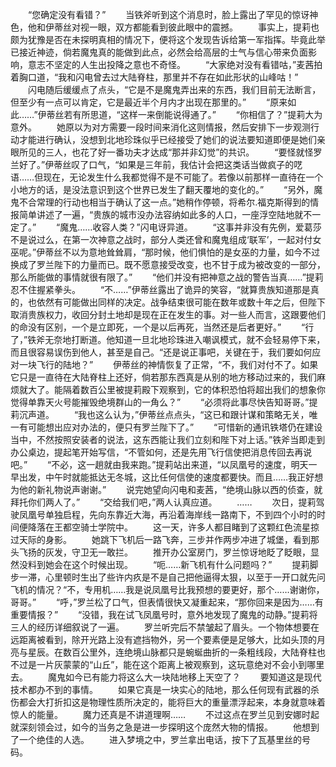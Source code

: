 　　“您确定没有看错？”
　　当铁斧听到这个消息时，脸上露出了罕见的惊讶神色，他和伊蒂丝对视一眼，双方都能看到彼此眼中的震撼。
　　事实上，提莉也颇为犹豫是否在未探明真相的情况下，便将这个发现告诉给第一军指挥。毕竟此举已接近神迹，倘若魔鬼真的能做到此点，必然会给高层的士气与信心带来负面影响，意志不坚定的人生出投降之意也不奇怪。
　　“大家绝对没有看错咕，”麦茜拍着胸口道，“我和闪电曾去过大陆脊柱，那里并不存在如此形状的山峰咕！”
　　闪电随后缓缓点了点头，“它是不是魔鬼弄出来的东西，我们目前无法断言，但至少有一点可以肯定，它是最近半个月内才出现在那里的。”
　　“原来如此……”伊蒂丝若有所思道，“这样一来倒能说得通了。”
　　“你相信了？”提莉大为意外。
　　她原以为对方需要一段时间来消化这则情报，然后安排下一步观测行动才能进行确认，没想到北地珍珠似乎已经接受了她们的说法要知道即便是她们亲眼所见的三人，也花了好一番功夫才达成“那并非幻觉”的共识。
　　“要怪就怪罗兰好了。”伊蒂丝叹了口气，“如果是三年前，我估计会把这类话当做疯子的呓语……但现在，无论发生什么我都觉得不是不可能了。若像以前那样一直待在一个小地方的话，是没法意识到这个世界已发生了翻天覆地的变化的。”
　　“另外，魔鬼不合常理的行动也相当于确认了这一点。”她稍作停顿，将希尔.福克斯得到的情报简单讲述了一遍，“贵族的城市没办法容纳如此多的人口，一座浮空陆地就不一定了。”
　　“魔鬼……收容人类？”闪电讶异道。
　　“这事并非没有先例，爱葛莎不是说过么，在第一次神意之战时，部分人类还曾和魔鬼组成‘联军’，一起对付女巫呢。”伊蒂丝不以为意地耸耸肩，“那时候，他们惧怕的是女巫的力量，如今不过换成了罗兰陛下的力量而已。既不愿意接受改变，也不甘于成为被改变的一部分，那么所能做的事情就很有限了。”
　　“他们并没有把神意之战的警告当真……”提莉忍不住握紧拳头。
　　“不……”伊蒂丝露出了诡异的笑容，“就算贵族知道那是真的，也依然有可能做出同样的决定。战争结束很可能在数年或数十年之后，但陛下取消贵族权力，收回分封土地却是现在正在发生的事。对一些人而言，这跟要他们的命没有区别，一个是立即死，一个是以后再死，当然还是后者更好。”
　　“行了，”铁斧无奈地打断道。他知道一旦北地珍珠进入嘲讽模式，就不会轻易停下来，而且很容易误伤到他人，甚至是自己。“还是说正事吧，关键在于，我们要如何应对一块飞行的陆地？”
　　伊蒂丝的神情恢复了正常，“不，我们对付不了。如果它只是一直待在大陆脊柱上还好，倘若那东西真是从别的地方移动过来的，我们麻烦就大了。能隔着数百公里被提莉殿下观察到，它的体积恐怕将超出我们的想象你觉得单靠天火号能摧毁绝境群山的一角么？”
　　“必须将此事尽快告知哥哥。”提莉沉声道。
　　“我也这么认为，”伊蒂丝点点头，“这已和跟计谋和策略无关，唯一有可能想出应对办法的，便只有罗兰陛下了。”
　　“可惜新的通讯铁塔仍在建设当中，不然按照安装者的说法，这东西能让我们立刻和陛下对上话。”铁斧当即走到办公桌边，提起笔开始写信，“不管如何，还是先用飞行信使把消息传回去再说吧。”
　　“不必，这一趟就由我来跑。”提莉站出来道，“以凤凰号的速度，明天一早出发，中午时就能抵达无冬城，这比任何信使的速度都要快。而且……我正好想为他的新礼物说声谢谢。”
　　说完她望向闪电和麦茜，“绝境山脉以西的侦查，就拜托你们两人了。”
　　“交给我们吧，”两人认真应道。
　　……
　　次日，提莉驾驶凤凰号单独启程，先向东靠近大海，再沿着海岸线一路南下，不到四个小时的时间便降落在王都空骑士学院中。
　　这一天，许多人都目睹到了这颗红色流星掠过天际的身影。
　　她跳下飞机后一路飞奔，三步并作两步冲进了城堡，看到那头飞扬的灰发，守卫无一敢拦。
　　推开办公室房门，罗兰惊讶地眨了眨眼，显然没料到她会在这个时候出现。
　　“呃……新飞机有什么问题吗？”
　　提莉脚步一滞，心里顿时生出了些许内疚是不是自己把他逼得太狠，以至于一开口就先问飞机的情况？“不，专用机……我是说凤凰号比我预想的要更好，那个……谢谢你，哥哥。”
　　“呼，”罗兰松了口气，但表情很快又凝重起来，“那你回来是因为……有重要情报？”
　　“没错，我在试飞凤凰号时，意外地发现了魔鬼的动静。”提莉将三人的经历详细叙说了一遍。
　　罗兰听完后不禁皱起了眉头。一个物体想要在远距离被看到，除开光路上没有遮挡物外，另一个要素便是足够大，比如头顶的月亮与星辰。在数百公里外，连绝境山脉都只是蜿蜒曲折的一条粗线段，大陆脊柱也不过是一片灰蒙蒙的“山丘”，能在这个距离上被观察到，这玩意绝对不会小到哪里去。
　　魔鬼如今已有能力将这么大一块陆地移上天空了？
　　要知道这是现代技术都办不到的事情。
　　如果它真是一块实心的陆地，那么任何现有武器的杀伤都会大打折扣这是物理性质所决定的，能将巨大的重量漂浮起来，本身就意味着惊人的能量。
　　魔力还真是不讲道理啊……
　　不过这点在罗兰见到安娜时起就深刻领会过，如今的当务之急是进一步探明这个庞然大物的情报。
　　他想到了一个绝佳的人选。
　　进入梦境之中，罗兰拿出电话，按下了瓦基里丝的号码。